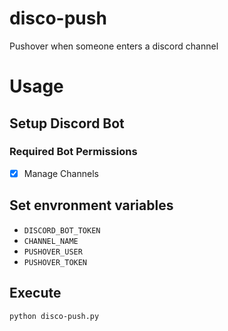 # disco-push

Pushover when someone enters a discord channel

# Usage

## Setup Discord Bot

### Required Bot Permissions

- [x] Manage Channels

## Set envronment variables

- `DISCORD_BOT_TOKEN`
- `CHANNEL_NAME`
- `PUSHOVER_USER`
- `PUSHOVER_TOKEN`

## Execute

```console
python disco-push.py
```

